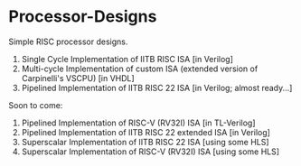 # Processor-Designs
Simple RISC processor designs. </br>

1) Single Cycle Implementation of IITB RISC ISA [in Verilog]
2) Multi-cycle Implementation of custom ISA (extended version of Carpinelli's VSCPU) [in VHDL]
3) Pipelined Implementation of IITB RISC 22 ISA [in Verilog; almost ready...]

Soon to come: <br>
1) Pipelined Implementation of RISC-V (RV32I) ISA [in TL-Verilog]
2) Pipelined Implementation of IITB RISC 22 extended ISA [in Verilog]
3) Superscalar Implementation of IITB RISC 22 ISA [using some HLS]
4) Superscalar Implementation of RISC-V (RV32I) ISA [using some HLS]
